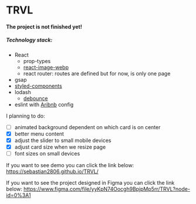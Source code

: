 # **TRVL**

#### The project is not finished yet!

##### Technology stack:

- React
  - prop-types
  - [react-image-webp](https://github.com/DonRai/react-image-webp)
  - react router: routes are defined but for now, is only one page
- gsap
- [styled-components](https://styled-components.com/)
- lodash
  - [debounce](https://lodash.com/docs/4.17.15#debounce)
- eslint with [Aribnb](https://github.com/airbnb/javascript/tree/master/packages/eslint-config-airbnb) config

I planning to do:

- [ ] animated background dependent on which card is on center
- [x] better menu content
- [x] adjust the slider to small mobile devices
- [x] adjust card size when we resize page
- [ ] font sizes on small devices

If you want to see demo you can click the link below:
https://sebastian2806.github.io/TRVL/

If you want to see the project designed in Figma you can click the link below:
https://www.figma.com/file/yyKpN74Oocgh9BpjpMp5rr/TRVL?node-id=0%3A1
